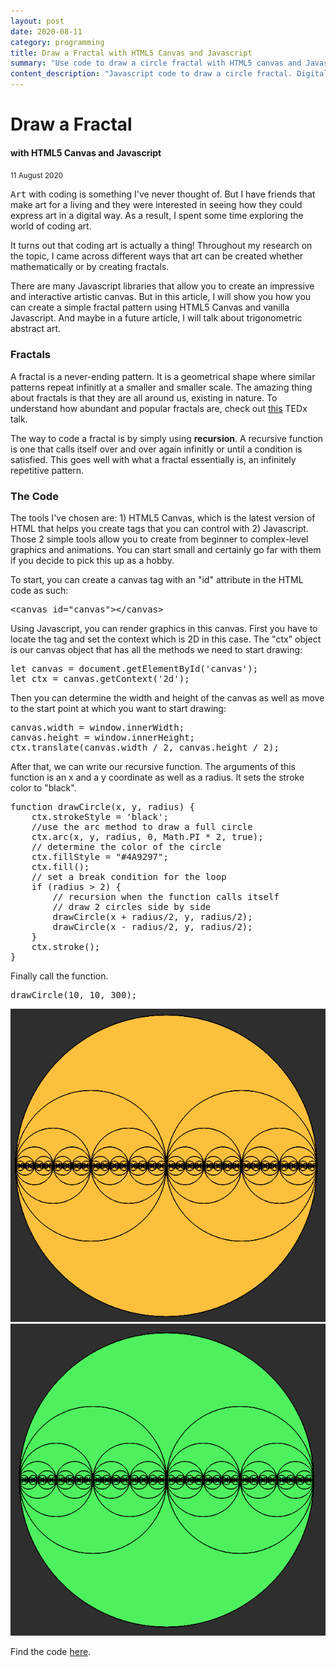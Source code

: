 ```yaml
---
layout: post
date: 2020-08-11
category: programming
title: Draw a Fractal with HTML5 Canvas and Javascript
summary: "Use code to draw a circle fractal with HTML5 canvas and Javascript."
content_description: "Javascript code to draw a circle fractal. Digital art."
---
```

<div media:type="text/omd" class="blog_title_style container">
    <h1><span>Draw a Fractal</span></h1>
    <h4><span>with HTML5 Canvas and Javascript</span></h4>
    <small>11 August 2020</small>
</div>

<div media:type="text/omd" class="blog_content_style container">

<p id="blog_text">
<kbd>Art</kbd> with coding is something I've never thought of. But I have friends that make art for a living and they were interested in seeing how they could express art in a digital way. As a result, I spent some time exploring the world of coding art.
</p>

<p id="blog_text">
It turns out that coding art is actually a thing! Throughout my research on the topic, I came across different ways that art can be created whether mathematically or by creating fractals.
</p>

<p id="blog_text">
There are many Javascript libraries that allow you to create an impressive and interactive artistic canvas. But in this article, I will show you how you can create a simple fractal pattern using HTML5 Canvas and vanilla Javascript. And maybe in a future article, I will talk about trigonometric abstract art.
</p>


<h3 id="blog_text">Fractals</h3>
<p id="blog_text">
A fractal is a never-ending pattern. It is a geometrical shape where similar patterns repeat infinitly at a smaller and smaller scale. The amazing thing about fractals is that they are all around us, existing in nature. To understand how abundant and popular fractals are, check out <a target="_blank" href="https://www.youtube.com/watch?v=DHNooAe44dY">this</a> TEDx talk.
</p>


<p id="blog_text">
The way to code a fractal is by simply using <strong>recursion</strong>. A recursive function is one that calls itself over and over again infinitly or until a condition is satisfied. This goes well with what a fractal essentially is, an infinitely repetitive pattern.
</p>

<h3 id="blog_text">The Code</h3>
<p id="blog_text">
The tools I've chosen are: 1) HTML5 Canvas, which is the latest version of HTML that helps you create tags that you can control with 2) Javascript. Those 2 simple tools allow you to create from beginner to complex-level graphics and animations. You can start small and certainly go far with them if you decide to pick this up as a hobby.
</p>

<p id="blog_text">
To start, you can create a canvas tag with an "id" attribute in the HTML code as such:
</p>

<pre>
&lt;canvas id="canvas"&gt;&lt;/canvas&gt;
</pre>


<p id="blog_text">
Using Javascript, you can render graphics in this canvas. First you have to locate the tag and set the context which is 2D in this case. The "ctx" object is our canvas object that has all the methods we need to start drawing:
</p>

<pre>
let canvas = document.getElementById('canvas');
let ctx = canvas.getContext('2d');
</pre>

<p id="blog_text">
Then you can determine the width and height of the canvas as well as move to the start point at which you want to start drawing:
</p>

<pre>
canvas.width = window.innerWidth;
canvas.height = window.innerHeight;
ctx.translate(canvas.width / 2, canvas.height / 2);
</pre>


<p id="blog_text">
After that, we can write our recursive function. The arguments of this function is an x and a y coordinate as well as a radius. It sets the stroke color to "black".
</p>

<pre>
function drawCircle(x, y, radius) {
    ctx.strokeStyle = 'black';
    <span class="code_comments">//use the arc method to draw a full circle</span>
    ctx.arc(x, y, radius, 0, Math.PI * 2, true);
    <span class="code_comments">// determine the color of the circle</span>
    ctx.fillStyle = "#4A9297";
    ctx.fill();
    <span class="code_comments">// set a break condition for the loop</span>
    if (radius > 2) {
        <span class="code_comments">// recursion when the function calls itself</span>
        <span class="code_comments">// draw 2 circles side by side</span>
        drawCircle(x + radius/2, y, radius/2);
        drawCircle(x - radius/2, y, radius/2);
    }
    ctx.stroke();
}
</pre>


<p id="blog_text">
Finally call the function.
</p>

<pre>
drawCircle(10, 10, 300);
</pre>

<div class="centered_div">
<img class="" src="/assets/images/circle_fractal1.png">
<img class="" src="/assets/images/circle_fractal2.png">
</div>

<p id="blog_text">
Find the code <a target="_blank" href="https://github.com/dotja/digital_art/blob/master/circle_fractal.html">here</a>.
</p>

</div>


